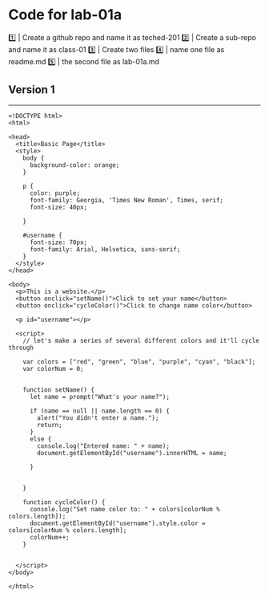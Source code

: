 # Code for lab-01a

1️⃣  | Create a github repo and name it as teched-201
2️⃣  | Create a sub-repo and name it as class-01
3️⃣  | Create two files
4️⃣  | name one file as readme.md
5️⃣  | the second file as lab-01a.md 

## Version 1

***

```
<!DOCTYPE html>
<html>

<head>
  <title>Basic Page</title>
  <style>
    body {
      background-color: orange;
    }

    p {
      color: purple;
      font-family: Georgia, 'Times New Roman', Times, serif;
      font-size: 40px;

    }

    #username {
      font-size: 70px;
      font-family: Arial, Helvetica, sans-serif;
    }
  </style>
</head>

<body>
  <p>This is a website.</p>
  <button onclick="setName()">Click to set your name</button>
  <button onclick="cycleColor()">Click to change name color</button>

  <p id="username"></p>

  <script>
    // let's make a series of several different colors and it'll cycle through

    var colors = ["red", "green", "blue", "purple", "cyan", "black"];
    var colorNum = 0;


    function setName() {
      let name = prompt("What's your name?");

      if (name == null || name.length == 0) {
        alert("You didn't enter a name.");
        return;
      }
      else {
        console.log("Entered name: " + name);
        document.getElementById("username").innerHTML = name;

      }


    }

    function cycleColor() {
      console.log("Set name color to: " + colors[colorNum % colors.length]);
      document.getElementById("username").style.color = colors[colorNum % colors.length];
      colorNum++;
    }


  </script>
</body>

</html>
```
